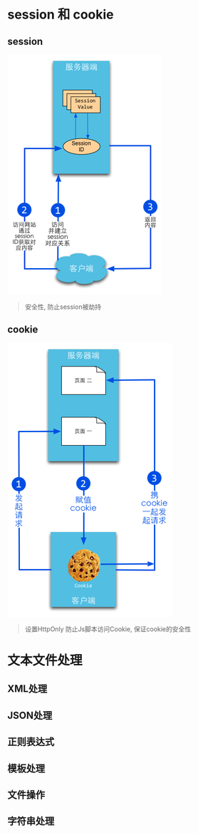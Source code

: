 
# session 和 cookie


## session

![](./img/session原理图.png)

> 安全性, 防止session被劫持

## cookie

![](./img/cookie原理图.png)


>  设置HttpOnly 防止Js脚本访问Cookie, 保证cookie的安全性






# 文本文件处理

## XML处理

## JSON处理

## 正则表达式


## 模板处理

## 文件操作


## 字符串处理

